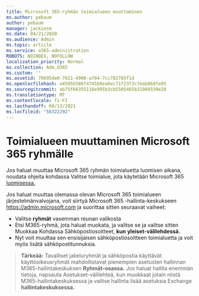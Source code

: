 ```yaml
---
title: Microsoft 365-ryhmän toimialueen muuttaminen
ms.author: pebaum
author: pebaum
manager: jackiesm
ms.date: 04/21/2020
ms.audience: Admin
ms.topic: article
ms.service: o365-administration
ROBOTS: NOINDEX, NOFOLLOW
localization_priority: Normal
ms.collection: Adm_O365
ms.custom: ''
ms.assetid: 78695de0-7021-4900-a784-7cc782785f1d
ms.openlocfilehash: a4505b586f474568ea6ec71f23f3c7eab868fe05
ms.sourcegitcommit: ab75f66355116e995b3cb5505465b31989339e28
ms.translationtype: MT
ms.contentlocale: fi-FI
ms.lasthandoff: 08/13/2021
ms.locfileid: "58322292"
---
```

# <a name="change-the-domain-for-a-microsoft-365-group"></a>Toimialueen muuttaminen Microsoft 365 ryhmälle

Jos haluat muuttaa Microsoft 365 ryhmän toimialuetta luomisen aikana, noudata ohjeita kohdassa Valitse toimialue, jota käytetään Microsoft 365 [luomisessa.](https://docs.microsoft.com/microsoft-365/admin/create-groups/choose-domain-to-create-groups)

Jos haluat muuttaa olemassa olevan Microsoft 365 toimialueen järjestelmänvalvojana, voit siirtyä Microsoft 365 -hallinta-keskukseen https://admin.microsoft.com ja suorittaa sitten seuraavat vaiheet:

- Valitse **ryhmät** vasemman reunan valikosta
- Etsi M365-ryhmä, jota haluat muokata, ja  valitse se ja valitse sitten Muokkaa Kohdassa Sähköpostiosoitteet, **kun** **yleiset-välilehdessä.**
- Nyt voit muuttaa sen ensisijaisen sähköpostiosoitteen toimialuetta ja voit myös lisätä sähköpostitunnuksia.

> **Tärkeää:** Tavalliset jakeluryhmät ja sähköpostia käyttävät käyttöoikeusryhmät mahdollistavat pienempien asetusten hallinnan M365-hallintakeskuksen **Ryhmät-osassa.** Jos haluat hallita enemmän tietoja, napsauta  Asetukset-välilehteä, kun muokkaat jotain niistä M365-hallintakeskuksessa ja valitse hallinta lisää asetuksia Exchange **hallintakeskuksessa.**